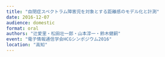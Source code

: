 ```yaml
---
title: "自閉症スペクトラム障害児を対象とする距離感のモデル化と計測"
date: 2016-12-07
audience: domestic
format: oral
authors: "辻愛里・松田壮一郎・山本淳一・鈴木健嗣"
event: "電子情報通信学会HCGシンポジウム2016"
location: "高知"
---
```

